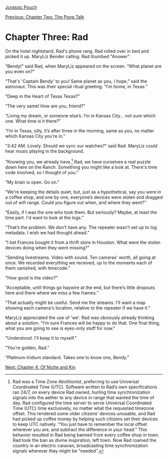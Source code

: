 [Jurassic Pouch](README.md)

[Previous: Chapter Two: The Poop Talk](ch02.md) 

# Chapter Three: Rad

On the hotel nightstand, Rad's phone rang. Rad rolled over in bed and picked it up. MaryLiz Bender calling. Rad thumbed "Answer". 

“Bendy!” said Rad, when MaryLiz appeared on the screen. “What planet are you even on?”

“That's 'Captain Bendy' to you! Same planet as you, I hope,” said the astronaut. This was their special ritual greeting. “I’m home, in Texas.”

“Deep in the Heart of Texas Texas?”

“The very same! How are you, friend?”

“Living my dream, or someone else’s. I’m in Kansas City... not sure which one. What time is it there?”

“I’m in Texas, silly, it’s after three in the morning, same as you, no matter which Kansas City you’re in.”

“3:42 AM. Lovely. Should we sync our watches?” said Rad. MaryLiz could hear music playing in the background.

“Knowing you, we already have.[^1] Rad, we have ourselves a real puzzle down here on the Ranch. Something you might like a look at. There's time code involved, so I thought of you.”

“My brain is open. Go on.”

“We're keeping the details quiet, but, just as a hypothetical, say you were in a coffee shop, and one by one, everyone’s devices were stolen and dragged out of wifi range. Could you figure out when, and where they went?”

“Easily, if I was the one who took them. But seriously? Maybe, at least the time part. I'd want to look at the logs.”

“That’s the problem. We don’t have any. The repeater wasn’t set up to log metadata. I wish we had thought ahead.”

“I bet Frances bought it from a thrift store in Houston. What were the stolen devices doing when they went missing?”

“Sending livestreams. Video with sound. Ten cameras’ worth, all going at once. We recorded everything we received, up to the moments each of them vanished, with timecode."

"How good is the video?"

“Acceptable, until things go haywire at the end, but there’s little dropouts here and there where we miss a few frames.”

“That actually might be useful. Send me the streams. I'll want a map showing each camera's location, relative to the repeater if we have it.”

MaryLiz appreciated the use of 'we'. Rad was obviously already thinking about a solution. “I'm sure Frances will be happy to do that. One final thing, what you are going to see is eyes-only stuff for now."

"Understood. I'll keep it to myself."

"You’re golden, Rad.”

“Platinum-Iridium standard. Takes one to know one, Bendy.”

[^1]: Rad was a Time Zone Abolitionist, preferring to use Universal Coordinated Time (UTC). Software written to Rad’s own specifications ran 24/7, on every device Rad owned, hurling time synchronization signals into the aether to any device in range that wanted the time of day. Rad configured the time server to serve Universal Coordinated Time (UTC) time exclusively, no matter what the requested timezone offset. This rendered some older citizens’ devices unusable, and Rad had picked up coffee money by helping such citizens set their devices to keep UTC natively. “You just have to remember the local offset wherever you are, and subtract the difference in your head.” This behavior resulted in Rad being banned from every coffee shop in town. Rad took the ban as divine inspiration, left town. Now Rad roamed the country in an electric caravan, broadcasting time synchronization signals wherever they might be “needed”.

[Next: Chapter 4: Of Niche and Kin](ch04.md)
